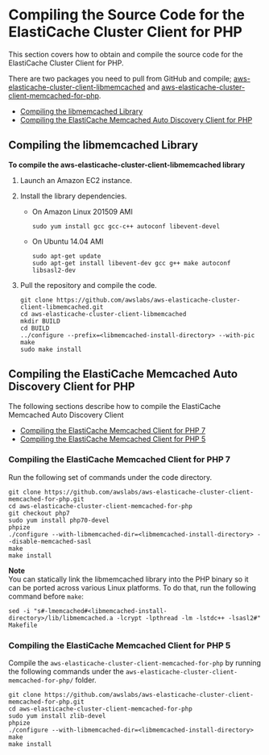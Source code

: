 # Compiling the Source Code for the ElastiCache Cluster Client for PHP<a name="Appendix.PHPAutoDiscoveryCompile"></a>

This section covers how to obtain and compile the source code for the ElastiCache Cluster Client for PHP\.

There are two packages you need to pull from GitHub and compile; [aws\-elasticache\-cluster\-client\-libmemcached](https://github.com/awslabs/aws-elasticache-cluster-client-libmemcached) and [aws\-elasticache\-cluster\-client\-memcached\-for\-php](https://github.com/awslabs/aws-elasticache-cluster-client-memcached-for-php)\.


+ [Compiling the libmemcached Library](#Appendix.PHPAutoDiscoveryCompile.Libmemcached)
+ [Compiling the ElastiCache Memcached Auto Discovery Client for PHP](#Appendix.PHPAutoDiscoveryCompile.Client)

## Compiling the libmemcached Library<a name="Appendix.PHPAutoDiscoveryCompile.Libmemcached"></a>

**To compile the aws\-elasticache\-cluster\-client\-libmemcached library**

1. Launch an Amazon EC2 instance\.

1. Install the library dependencies\.

   + On Amazon Linux 201509 AMI

     ```
     sudo yum install gcc gcc-c++ autoconf libevent-devel
     ```

   + On Ubuntu 14\.04 AMI

     ```
     sudo apt-get update
     sudo apt-get install libevent-dev gcc g++ make autoconf libsasl2-dev
     ```

1. Pull the repository and compile the code\.

   ```
   git clone https://github.com/awslabs/aws-elasticache-cluster-client-libmemcached.git
   cd aws-elasticache-cluster-client-libmemcached
   mkdir BUILD
   cd BUILD
   ../configure --prefix=<libmemcached-install-directory> --with-pic
   make
   sudo make install
   ```

## Compiling the ElastiCache Memcached Auto Discovery Client for PHP<a name="Appendix.PHPAutoDiscoveryCompile.Client"></a>

The following sections describe how to compile the ElastiCache Memcached Auto Discovery Client


+ [Compiling the ElastiCache Memcached Client for PHP 7](#Appendix.PHPAudiscoveryCompile.Client.PHP7)
+ [Compiling the ElastiCache Memcached Client for PHP 5](#Appendix.PHPAudiscoveryCompile.PHP5)

### Compiling the ElastiCache Memcached Client for PHP 7<a name="Appendix.PHPAudiscoveryCompile.Client.PHP7"></a>

Run the following set of commands under the code directory\.

```
git clone https://github.com/awslabs/aws-elasticache-cluster-client-memcached-for-php.git
cd aws-elasticache-cluster-client-memcached-for-php 
git checkout php7
sudo yum install php70-devel
phpize
./configure --with-libmemcached-dir=<libmemcached-install-directory> --disable-memcached-sasl
make
make install
```

**Note**  
You can statically link the libmemcached library into the PHP binary so it can be ported across various Linux platforms\. To do that, run the following command before `make`:  

```
sed -i "s#-lmemcached#<libmemcached-install-directory>/lib/libmemcached.a -lcrypt -lpthread -lm -lstdc++ -lsasl2#" Makefile 
```

### Compiling the ElastiCache Memcached Client for PHP 5<a name="Appendix.PHPAudiscoveryCompile.PHP5"></a>

Compile the `aws-elasticache-cluster-client-memcached-for-php` by running the following commands under the `aws-elasticache-cluster-client-memcached-for-php/` folder\.

```
git clone https://github.com/awslabs/aws-elasticache-cluster-client-memcached-for-php.git
cd aws-elasticache-cluster-client-memcached-for-php 
sudo yum install zlib-devel
phpize
./configure --with-libmemcached-dir=<libmemcached-install-directory>
make
make install
```